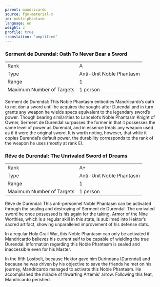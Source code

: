 ```yaml
---
parent: mandricardo
source: fgo-material-x
id: noble-phantasm
language: en
weight: 3
profile: true
translation: "amplified"
---
```


### Serment de Durendal: Oath To Never Bear a Sword

<table>
  <tr><td>Rank</td><td>A</td></tr>
  <tr><td>Type</td><td>Anti-Unit Noble Phantasm</td></tr>
  <tr><td>Range</td><td>1</td></tr>
  <tr><td>Maximum Number of Targets</td><td>1 person</td></tr>
</table>

Serment de Durendal: This Noble Phantasm embodies Mandricardo’s oath to not don a sword until he acquires the sought-after Durendal and in turn grants any weapon he wields specs equivalent to the legendary sword’s power.
Though bearing similarities to Lancelot’s Noble Phantasm Knight of Owner, Serment de Durendal surpasses the former in that it possesses the same level of power as Durendal, and in essence treats any weapon used as if it were the original sword.
It is worth noting, however, that while it copies Durendal’s default power, the durability corresponds to the rank of the weapon he uses (mostly at rank E).

### Rêve de Durendal: The Unrivaled Sword of Dreams

<table>
  <tr><td>Rank</td><td>A+</td></tr>
  <tr><td>Type</td><td>Anti-Unit Noble Phantasm</td></tr>
  <tr><td>Range</td><td>1</td></tr>
  <tr><td>Maximum Number of Targets</td><td>1 person</td></tr>
</table>

Rêve de Durendal: This anti-personnel Noble Phantasm can be activated through the sealing and destroying of Serment de Durendal.
The unrivaled sword he once possessed is his again for the taking. Armor of the Nine Worthies, which is a regular skill in this state, is sublimed into Hektor’s sacred artifact, showing unparalleled improvement of his defense stats.

In a regular Holy Grail War, this Noble Phantasm can only be activated if Mandricardo believes his current self to be capable of wielding the true Durendal. Information regarding this Noble Phantasm is sealed and inaccessible even for his Master.

In the fifth Lostbelt, because Hektor gave him Durindana (Durendal) and because he was driven by his objective to save the friends he met on his journey, Mandricardo managed to activate this Noble Phantasm. He accomplished the miracle of thwarting Artemis’ arrow. Following this feat, Mandricardo perished.
